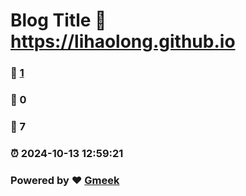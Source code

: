 # Blog Title :link: https://lihaolong.github.io 
### :page_facing_up: [1](https://lihaolong.github.io/tag.html) 
### :speech_balloon: 0 
### :hibiscus: 7 
### :alarm_clock: 2024-10-13 12:59:21 
### Powered by :heart: [Gmeek](https://github.com/Meekdai/Gmeek)
